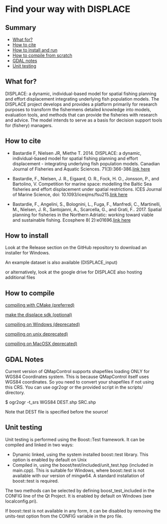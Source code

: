 Find your way with DISPLACE
======

## Summary
- [What for?](#what-for)
- [How to cite](#how-to-cite)
- [How to install and run](#how-to-install)
- [How to compile from scratch](#how-to-compile)
- [GDAL notes](#gdal-notes)
- [Unit testing](#unit-testing)



## What for?


DISPLACE: a dynamic, individual-based model for spatial fishing planning and effort displacement 
integrating underlying fish population models. The DISPLACE project develops and provides a 
platform primarily for research purposes to transform the fishermens detailed knowledge into models,
 evaluation tools, and methods that can provide the fisheries with research and advice. 
The model intends to serve as a basis for decision support tools for (fishery) managers.


## How to cite

* Bastardie F, Nielsen JR, Miethe T. 2014. DISPLACE: a dynamic, individual-based model for 
spatial fishing planning and effort displacement - integrating underlying 
fish population models. Canadian Journal of Fisheries and Aquatic Sciences. 71(3):366-386.[link here](https://www.nrcresearchpress.com/doi/full/10.1139/cjfas-2013-0126#.XJs-ubh7nmE) 

* Bastardie, F., Nielsen, J. R., Eigaard, O. R., Fock, H. O., Jonsson, P., and Bartolino, V. 
Competition for marine space: modelling the Baltic Sea fisheries and effort displacement 
under spatial restrictions. ICES Journal of Marine Science, doi: 10.1093/icesjms/fsu215.[link here](https://academic.oup.com/icesjms/article/72/3/824/701817) 

* Bastardie, F., Angelini, S., Bolognini, L., Fuga, F., Manfredi, C., Martinelli, M.,
Nielsen, J. R., Santojanni, A., Scarcella, G., and Grati, F.. 2017. 
Spatial planning for fisheries in the Northern Adriatic: working toward viable and sustainable fishing.
Ecosphere 8( 2):e01696.[link here](https://esajournals.onlinelibrary.wiley.com/doi/full/10.1002/ecs2.1696) 

## How to install


Look at the Release section on the GitHub repository 
to download an installer for Windows. 

An example dataset is also available (DISPLACE_input)

or alternatively, look at the google drive for DISPLACE
also hosting additional files


## How to compile

[compiling with CMake (preferred)](docs/Building-cmake.md)

[make the displace sdk (optional)](docs/Building.md)

[compiling on Windows (deprecated)](docs/Building.win)

[compiling on unix deprecated)](docs/Building.unix)

[compiling on MacOSX deprecated)](docs/Building.MacOSX)



## GDAL Notes


Current version of QMapControl supports shapefiles loading ONLY for WGS84 Coordinates system. This is because QMapControl itself uses WGS84 coordinates.
So you need to convert your shapefiles if not using this CRS.
You can use ogr2ogr or the provided script in the scripts/ directory.

$ ogr2ogr -t_srs WGS84 DEST.shp SRC.shp

Note that DEST file is specified before the source!


## Unit testing


Unit testing is performed using the Boost::Test framework. It can be compiled and linked in two ways:

- Dynamic linked, using the system installed boost::test library. This option is enabled by default on Unix
- Compiled in, using the boost/test/included/unit_test.hpp (included in main.cpp). This is suitable for Windows, where boost::test is not available with our version of mingw64. A standard installation of boost::test is required.

The two methods can be selected by defining boost_test_included in the CONFIG line of the Qt Project. It is enabled by default on Windows (see localconfig.pri).

If boost::test is not available in any form, it can be disabled by removing the units-test option from the CONFIG variable in the pro file.

